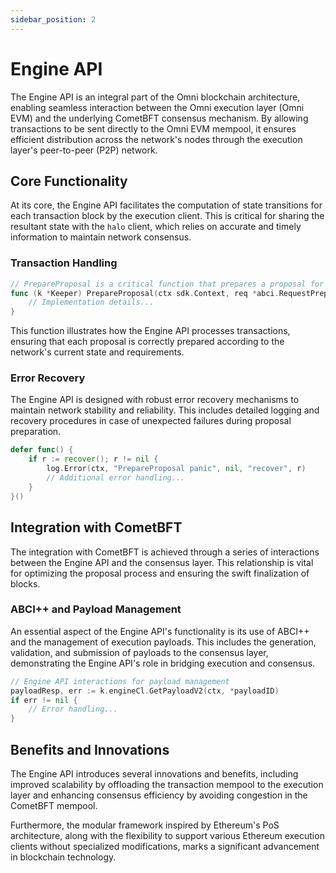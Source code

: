 ```yaml
---
sidebar_position: 2
---
```


# Engine API

The Engine API is an integral part of the Omni blockchain architecture, enabling seamless interaction between the Omni execution layer (Omni EVM) and the underlying CometBFT consensus mechanism. By allowing transactions to be sent directly to the Omni EVM mempool, it ensures efficient distribution across the network's nodes through the execution layer's peer-to-peer (P2P) network.

## Core Functionality

At its core, the Engine API facilitates the computation of state transitions for each transaction block by the execution client. This is critical for sharing the resultant state with the `halo` client, which relies on accurate and timely information to maintain network consensus.

### Transaction Handling

```go
// PrepareProposal is a critical function that prepares a proposal for the next block.
func (k *Keeper) PrepareProposal(ctx sdk.Context, req *abci.RequestPrepareProposal) (*abci.ResponsePrepareProposal, error) {
    // Implementation details...
}
```

This function illustrates how the Engine API processes transactions, ensuring that each proposal is correctly prepared according to the network's current state and requirements.

### Error Recovery

The Engine API is designed with robust error recovery mechanisms to maintain network stability and reliability. This includes detailed logging and recovery procedures in case of unexpected failures during proposal preparation.

```go
defer func() {
    if r := recover(); r != nil {
        log.Error(ctx, "PrepareProposal panic", nil, "recover", r)
        // Additional error handling...
    }
}()
```

## Integration with CometBFT

The integration with CometBFT is achieved through a series of interactions between the Engine API and the consensus layer. This relationship is vital for optimizing the proposal process and ensuring the swift finalization of blocks.

### ABCI++ and Payload Management

An essential aspect of the Engine API's functionality is its use of ABCI++ and the management of execution payloads. This includes the generation, validation, and submission of payloads to the consensus layer, demonstrating the Engine API's role in bridging execution and consensus.

```go
// Engine API interactions for payload management
payloadResp, err := k.engineCl.GetPayloadV2(ctx, *payloadID)
if err != nil {
    // Error handling...
}
```

## Benefits and Innovations

The Engine API introduces several innovations and benefits, including improved scalability by offloading the transaction mempool to the execution layer and enhancing consensus efficiency by avoiding congestion in the CometBFT mempool.

Furthermore, the modular framework inspired by Ethereum's PoS architecture, along with the flexibility to support various Ethereum execution clients without specialized modifications, marks a significant advancement in blockchain technology.
